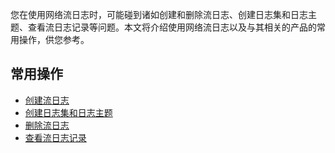 您在使用网络流日志时，可能碰到诸如创建和删除流日志、创建日志集和日志主题、查看流日志记录等问题。本文将介绍使用网络流日志以及与其相关的产品的常用操作，供您参考。
## 常用操作
- [创建流日志](http://intl.cloud.tencent.com/document/product/682/18966)
- [创建日志集和日志主题](http://intl.cloud.tencent.com/document/product/682/18967)
- [删除流日志](http://intl.cloud.tencent.com/document/product/682/18968)
- [查看流日志记录](http://intl.cloud.tencent.com/document/product/682/18970)
